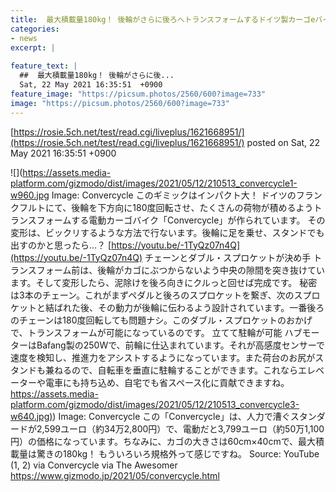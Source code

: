 ```yaml
---
title:  最大積載量180kg！ 後輪がさらに後ろへトランスフォームするドイツ製カーゴeバイク「Convercycle」  
categories:
- news
excerpt: |
  
feature_text: |
  ##  最大積載量180kg！ 後輪がさらに後...
  Sat, 22 May 2021 16:35:51  +0900
feature_image: "https://picsum.photos/2560/600?image=733"
image: "https://picsum.photos/2560/600?image=733"
---
```


[https://rosie.5ch.net/test/read.cgi/liveplus/1621668951/](https://rosie.5ch.net/test/read.cgi/liveplus/1621668951/)
posted on Sat, 22 May 2021 16:35:51  +0900

<!--more-->

![](https://assets.media-platform.com/gizmodo/dist/images/2021/05/12/210513_convercycle1-w960.jpg Image: Convercycle このギミックはインパクト大！ ドイツのフランクフルトにて、後輪を下方向に180度回転させ、たくさんの荷物が積めるようトランスフォームする電動カーゴバイク「Convercycle」が作られています。 その変形は、ビックリするような方法で行ないます。後輪に足を乗せ、スタンドでも出すのかと思ったら…？ [https://youtu.be/-1TyQz07n4Q](https://youtu.be/-1TyQz07n4Q) チェーンとダブル・スプロケットが決め手 トランスフォーム前は、後輪がカゴにぶつからないよう中央の隙間を突き抜けています。そして変形したら、泥除けを後ろ向きにクルっと回せば完成です。 秘密は3本のチェーン。これがまずペダルと後ろのスプロケットを繋ぎ、次のスプロケットと結ばれた後、その動力が後輪に伝わるよう設計されています。一番後ろのチェーンは180度回転しても問題ナシ。このダブル・スプロケットのおかげで、トランスフォームが可能になっているのです。 立てて駐輪が可能 ハブモーターはBafang製の250Wで、前輪に仕込まれています。それが高感度センサーで速度を検知し、推進力をアシストするようになっています。また荷台のお尻がスタンドも兼ねるので、自転車を垂直に駐輪することができます。これならエレベーターや電車にも持ち込め、自宅でも省スペース化に貢献できますね。 [https://assets.media-platform.com/gizmodo/dist/images/2021/05/12/210513_convercycle3-w640.jpg)](https://assets.media-platform.com/gizmodo/dist/images/2021/05/12/210513_convercycle3-w640.jpg)) Image: Convercycle この「Convercycle」は、人力で漕ぐスタンダードが2,599ユーロ（約34万2,800円）で、電動だと3,799ユーロ（約50万1,100円）の価格になっています。ちなみに、カゴの大きさは60cm×40cmで、最大積載量は驚きの180kg！ もういろいろ規格外って感じですね。 Source: YouTube (1, 2) via Convercycle via The Awesomer https://www.gizmodo.jp/2021/05/convercycle.html
